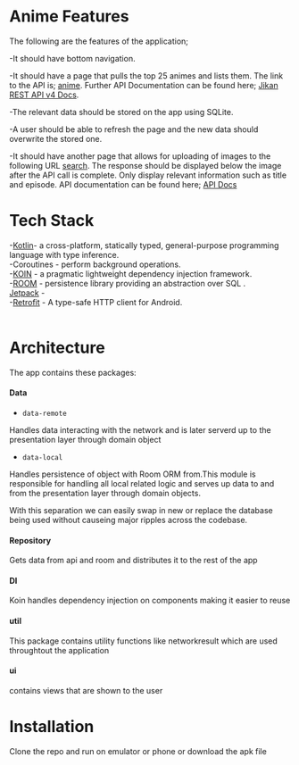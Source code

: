 # Anime Features
The following are the features of the application;

-It should have bottom navigation.

-It should have a page that pulls the top 25 animes and lists them. The link to the API is; [anime](https://api.jikan.moe/v4/top/anime). Further API Documentation can be found here; [Jikan REST API v4 Docs](https://docs.api.jikan.moe/#tag/top/operation/getTopReviews).

-The relevant data should be stored on the app using SQLite.

-A user should be able to refresh the page and the new data should overwrite the stored one.

-It should have another page that allows for uploading of images to the following URL [search](https://api.trace.moe/search). The response should be displayed below the image after the API call is complete. Only display relevant information such as title and episode. API documentation can be found here; [API Docs](soruly.github.io)


# Tech Stack<br/>
-[Kotlin](https://developer.android.com/kotlin?gclid=CjwKCAjw9r-DBhBxEiwA9qYUpWK_ANJvWx6zBkFk-4XeP5a0dCxwyFZv_EeeqAcUx1K_Mj3gGkpdxRoCW9IQAvD_BwE&gclsrc=aw.ds)- a cross-platform, statically typed, general-purpose programming language with type inference.<br/>
-Coroutines - perform background operations.<br/>
-[KOIN](https://insert-koin.io/) - a pragmatic lightweight dependency injection framework.<br/>
-[ROOM](https://developer.android.com/training/data-storage/room) - persistence library providing an abstraction over SQL .<br/>
[Jetpack](https://developer.android.com/jetpack) -<br/>
-[Retrofit](https://square.github.io/retrofit/) - A type-safe HTTP client for Android.<br/><br/>


# Architecture<br/>
The app contains these packages: 

#### Data

- ```data-remote```

Handles data interacting with the network and is later serverd up to the presentation layer through 
domain object

- ```data-local```

Handles persistence of object with Room ORM from.This module is responsible for handling all local related
logic and serves up data to and from the presentation layer through domain objects.

With this separation we can easily swap in new or replace the database being used without causeing
major ripples across the codebase.

#### Repository
Gets data from api and room and distributes it to the rest of the app
#### DI
Koin handles dependency injection on components making it easier to reuse
#### util
This package contains utility functions like networkresult which are used throughtout the application 
#### ui
contains views that are shown to the user

# Installation
Clone the repo and run on emulator or phone  or download the apk file 


